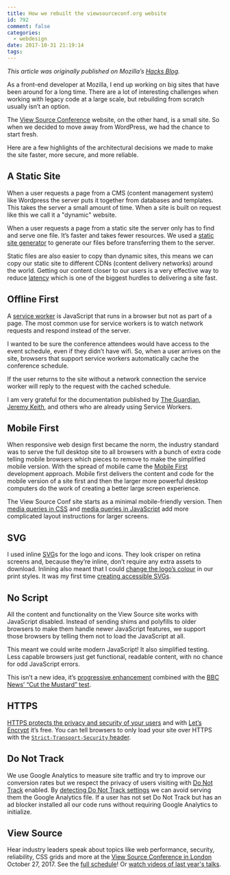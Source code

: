 ```yaml
---
title: How we rebuilt the viewsourceconf.org website
id: 792
comment: false
categories:
  - webdesign
date: 2017-10-31 21:19:14
tags:
---
```


_This article was originally published on Mozilla’s [Hacks Blog](https://hacks.mozilla.org/2017/10/how-we-rebuilt-the-viewsourceconf-org-website/)._

As a front-end developer at Mozilla, I end up working on big sites that have been around for a long time. There are a lot of interesting challenges when working with legacy code at a large scale, but rebuilding from scratch usually isn’t an option.

The [View Source Conference](http://viewsourceconf.org/) website, on the other hand, is a small site. So when we decided to move away from WordPress, we had the chance to start fresh.

Here are a few highlights of the architectural decisions we made to make the site faster, more secure, and more reliable.

## A Static Site

When a user requests a page from a CMS (content management system) like Wordpress the server puts it together from databases and templates. This takes the server a small amount of time. When a site is built on request like this we call it a "dynamic" website.

When a user requests a page from a static site the server only has to find and serve one file. It’s faster and takes fewer resources. We used a [static site generator](https://www.sitepoint.com/7-reasons-use-static-site-generator/) to generate our files before transferring them to the server.

Static files are also easier to copy than dynamic sites, this means we can copy our static site to different CDNs (content delivery networks) around the world. Getting our content closer to our users is a very effective way to reduce [latency](https://www.igvita.com/2012/07/19/latency-the-new-web-performance-bottleneck/) which is one of the biggest hurdles to delivering a site fast.

## Offline First

A [service worker](https://developer.mozilla.org/docs/Web/API/Service_Worker_API/Using_Service_Workers) is JavaScript that runs in a browser but not as part of a page. The most common use for service workers is to watch network requests and respond instead of the server.

I wanted to be sure the conference attendees would have access to the event schedule, even if they didn’t have wifi. So, when a user arrives on the site, browsers that support service workers automatically cache the conference schedule.

If the user returns to the site without a network connection the service worker will reply to the request with the cached schedule.

I am very grateful for the documentation published by [The Guardian](https://www.theguardian.com/info/developer-blog/2015/nov/04/building-an-offline-page-for-theguardiancom), [Jeremy Keith](https://www.theguardian.com/info/developer-blog/2015/nov/04/building-an-offline-page-for-theguardiancom), and  others who are already using Service Workers.

## Mobile First

When responsive web design first became the norm, the industry standard was to serve the full desktop site to all browsers with a bunch of extra code telling mobile browsers which pieces to remove to make the simplified mobile version. With the spread of mobile came the  [Mobile First](https://www.lukew.com/ff/entry.asp?1137) development approach. Mobile first delivers the content and code for the mobile version of a site first and then the larger more powerful desktop computers do the work of creating a better large screen experience.

The View Source Conf site starts as a minimal mobile-friendly version. Then [media queries in CSS](https://developer.mozilla.org/en-US/docs/Web/CSS/Media_Queries) and [media queries in JavaScript](https://hacks.mozilla.org/2012/06/using-window-matchmedia-to-do-media-queries-in-javascript/) add more complicated layout instructions for larger screens.

## SVG

I used inline [SVG](https://developer.mozilla.org/en-US/docs/Web/SVG)s for the logo and icons. They look crisper on retina screens and, because they’re inline, don’t require any extra assets to download. Inlining also meant that I could [change the logo’s colour](https://css-tricks.com/cascading-svg-fill-color/) in our print styles. It was my first time [creating accessible SVGs](https://www.sitepoint.com/tips-accessible-svg/).

## No Script

All the content and functionality on the View Source site works with JavaScript disabled. Instead of sending shims and polyfills to older browsers to make them handle newer JavaScript features, we support those browsers by telling them not to load the JavaScript at all.

This meant we could write modern JavaScript! It also simplified testing. Less capable browsers just get functional, readable content, with no chance for odd JavaScript errors.

This isn’t a new idea, it’s [progressive enhancement](https://alistapart.com/article/understandingprogressiveenhancement) combined with the [BBC News’ “Cut the Mustard” test](http://responsivenews.co.uk/post/18948466399/cutting-the-mustard).

## HTTPS

[HTTPS protects the privacy and security of your users](https://developers.google.com/web/fundamentals/security/encrypt-in-transit/why-https) and with [Let’s Encrypt](https://letsencrypt.org/) it’s free. You can tell browsers to only load your site over HTTPS with the [`Strict-Transport-Security` header](https://developer.mozilla.org/en-US/docs/Web/HTTP/Headers/Strict-Transport-Security).

## Do Not Track

We use Google Analytics to measure site traffic and try to improve our conversion rates but we respect the privacy of users visiting with [Do Not Track](https://en.wikipedia.org/wiki/Do_Not_Track) enabled. By [detecting Do Not Track settings](http://schalkneethling.github.io/blog/2015/11/06/respect-user-choice-do-not-track/) we can avoid serving them the Google Analytics file. If a user has not set Do Not Track but has an ad blocker installed all our code runs without requiring Google Analytics to initialize.

## View Source

Hear industry leaders speak about topics like web performance, security, reliability, CSS grids and more at the [View Source Conference in London](https://viewsourceconf.org/london-2017/) October 27, 2017\. See the [full schedule](https://viewsourceconf.org/london-2017/#schedule)! Or [watch videos of last year's talks](https://viewsourceconf.org/berlin-2016/).